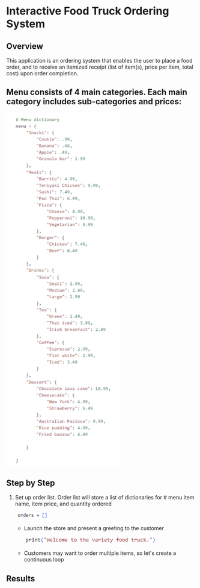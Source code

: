 
# Interactive Food Truck Ordering System
## Overview

This application is an ordering system that enables the user to place a food order, and to receive an itemized receipt (list of item(s), price per item, total cost) upon order completion.

## Menu consists of 4 main categories. Each main category includes sub-categories and prices: 

  <img src="menu.png" width="300px"> 

## Step by Step

1. Set up order list. Order list will store a list of dictionaries for # menu item name, item price, and quantity ordered
 
   <img src="orders.png" width="90px">
   
   * Launch the store and present a greeting to the customer
     
     <img src="Greeting.png" width="350px">

   * Customers may want to order multiple items, so let's create a continuous loop

   
  
     
## Results
